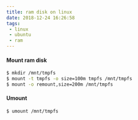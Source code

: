 ```yaml
---
title: ram disk on linux
date: 2018-12-24 16:26:58
tags:
 - linux
 - ubuntu
 - ram
---
```


#### Mount ram disk

```bash
$ mkdir /mnt/tmpfs
$ mount -t tmpfs -o size=100m tmpfs /mnt/tmpfs
$ mount -o remount,size=200m /mnt/tmpfs
```

#### Umount

```bash
$ umount /mnt/tmpfs
```

